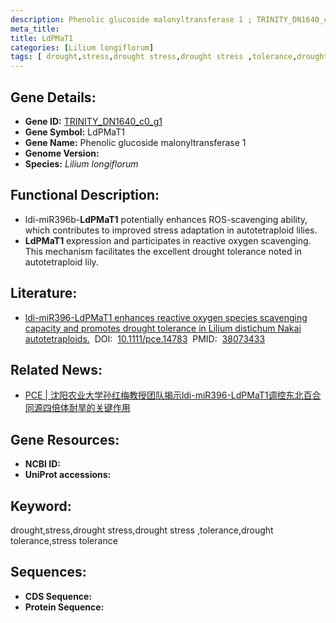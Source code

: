 ```yaml
---
description: Phenolic glucoside malonyltransferase 1 ; TRINITY_DN1640_c0_g1 ; Lilium longiflorum
meta_title:
title: LdPMaT1
categories: [Lilium longiflorum]
tags: [ drought,stress,drought stress,drought stress ,tolerance,drought tolerance,stress tolerance ]
---
```


## Gene Details:
- **Gene ID:**	[TRINITY_DN1640_c0_g1]()
- **Gene Symbol:** LdPMaT1
- **Gene Name:** Phenolic glucoside malonyltransferase 1
- **Genome Version:** []()
- **Species:** *Lilium longiflorum*

## Functional Description:
   - ldi-miR396b-**LdPMaT1** potentially enhances ROS-scavenging ability, which contributes to improved stress adaptation in autotetraploid lilies.
   - **LdPMaT1** expression and participates in reactive oxygen scavenging. This mechanism facilitates the excellent drought tolerance noted in autotetraploid lily.

## Literature:
   - [ldi-miR396-LdPMaT1 enhances reactive oxygen species scavenging capacity and promotes drought tolerance in Lilium distichum Nakai autotetraploids.]( https://onlinelibrary.wiley.com/doi/10.1111/pce.14783)&nbsp;&nbsp;DOI:&nbsp;&nbsp;[10.1111/pce.14783](https://onlinelibrary.wiley.com/doi/10.1111/pce.14783)&nbsp;&nbsp;PMID:&nbsp;&nbsp;[38073433](https://pubmed.ncbi.nlm.nih.gov/38073433/)

## Related News:
   - [PCE | 沈阳农业大学孙红梅教授团队揭示ldi-miR396-LdPMaT1调控东北百合同源四倍体耐旱的关键作用](https://mp.weixin.qq.com/s?__biz=Mzg3MDEwNDEyMg==&mid=2247560968&idx=5&sn=e68c4780b6a80d0b24971bfa43c6cb4c&chksm=cf06a38db30ef3b84708c169858c341f413bc3ce84bbf5fbfc429ea7d0d0ccf96705c22421df&scene=27#wechat_redirect)

## Gene Resources:
- **NCBI ID:** [](https://www.ncbi.nlm.nih.gov/gene/?term=)
- **UniProt accessions:** [](https://www.uniprot.org/uniprotkb//entry)

## Keyword:
drought,stress,drought stress,drought stress ,tolerance,drought tolerance,stress tolerance

## Sequences:
- **CDS Sequence:**
- **Protein Sequence:**
